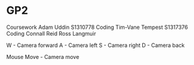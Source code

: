 # GP2
Coursework
Adam Uddin S1310778 Coding 
Tim-Vane Tempest S1317376 Coding
Connall Reid
Ross Langmuir

W - Camera forward
A - Camera left
S - Camera right
D - Camera back

Mouse Move - Camera move
